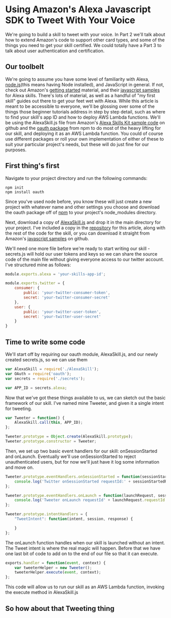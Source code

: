 # Using Amazon's Alexa Javascript SDK to Tweet With Your Voice

We're going to build a skill to tweet with your voice. In Part 2 we'll talk about how to extend Amazon's code to support other card types, and some of the things you need to get your skill certified. We could totally have a Part 3 to talk about user authentication and certification.

## Our toolbelt

We're going to assume you have some level of familiarity with Alexa, [node.js](https://nodejs.org/)(this means having Node installed), and JavaScript in general. If not, check out Amazon's [getting started](https://developer.amazon.com/public/solutions/alexa/alexa-skills-kit/getting-started-guide) material, and their [javascript samples](https://github.com/amzn/alexa-skills-kit-js) for Alexa skills. There's lots of material, as well as a handful of "my first skill" guides out there to get your feet wet with Alexa. While this article is meant to be accessible to everyone, we'll be glossing over some of the things those beginner tutorials address in step by step detail, such as where to find your skill's app ID and how to deploy AWS Lambda functions.
We'll be using the AlexaSkill.js file from Amazon's [Alexa Skills Kit sample code](https://github.com/amzn/alexa-skills-kit-js) on github and the [oauth package](https://www.npmjs.com/package/oauth) from npm to do most of the heavy lifting for our skill, and deploying it as an AWS Lambda function. You could of course use different packages or roll your own implementation of either of these to suit your particular project's needs, but these will do just fine for our purposes.

## First thing's first

Navigate to your project directory and run the following commands:
```
npm init
npm install oauth
```
Since you've used node before, you know these will just create a new project with whatever name and other settings you choose and download the oauth package off of [npm](https://npmjs.com) to your project's node_modules directory.

Next, download a copy of [AlexaSkill.js](https://github.com/jkarbows/tweeter/blob/master/AlexaSkill.js) and drop it in the main directory for your project. I've included a copy in the [repository](https://github.com/jkarbows/tweeter) for this article, along with the rest of the code for the skill, or you can download it straight from Amazon's [javascript samples](https://github.com/amzn/alexa-skills-kit-js/blob/master/samples/savvyConsumer/src/AlexaSkill.js) on github.

We'll need one more file before we're ready to start writing our skill - secrets.js will hold our user tokens and keys so we can share the source code of the main file without giving everyone access to our twitter account. I've structured mine as follows:
```javascript
module.exports.alexa = 'your-skills-app-id';

module.exports.twitter = {
    consumer: {
        public: 'your-twitter-consumer-token',
        secret: 'your-twitter-consumer-secret'
    },
    user: {
        public: 'your-twitter-user-token',
        secret: 'your-twitter-user-secret'
    }
}
```

## Time to write some code

We'll start off by requiring our oauth module, AlexaSkill.js, and our newly created secrets.js, so we can use them
```javascript
var AlexaSkill = require('./AlexaSkill');
var OAuth = require('oauth');
var secrets = require('./secrets');

var APP_ID = secrets.alexa;
```
Now that we've got these things available to us, we can sketch out the basic framework of our skill. I've named mine Tweeter, and given it a single intent for tweeting.
```javascript
var Tweeter = function() {
    AlexaSkill.call(this, APP_ID);
};

Tweeter.prototype = Object.create(AlexaSkill.prototype);
Tweeter.prototype.constructor = Tweeter;
```
Then, we set up two basic event handlers for our skill: onSessionStarted and onLaunch. Eventually we'll use onSessionStarted to reject unauthenticated users, but for now we'll just have it log some information and move on.
```javascript
Tweeter.prototype.eventHandlers.onSessionStarted = function(sessionStartedRequest, session) {
    console.log('Twitter onSessionStarted requestId:' + sessionStartedRequest.requestId +', sessionId: ' + session.sessionId);
};

Tweeter.prototype.eventHandlers.onLaunch = function(launchRequest, session, response) {
    console.log('Tweeter onLaunch requestId' + launchRequest.requestId + ', sessionId: ' + session.sessionId);
};

Tweeter.prototype.intentHandlers = {
    "TweetIntent": function(intent, session, response) {

    }
};
```
The onLaunch function handles when our skill is launched without an intent. The Tweet intent is where the real magic will happen. Before that we have one last bit of code to add on to the end of our file so that it can execute.
```javascript
exports.handler = function(event, context) {
    var tweeterHelper = new Tweeter();
    tweeterHelper.execute(event, context);
};
```
This code will allow us to run our skill as an AWS Lambda function, invoking the execute method in AlexaSkill.js

## So how about that Tweeting thing


